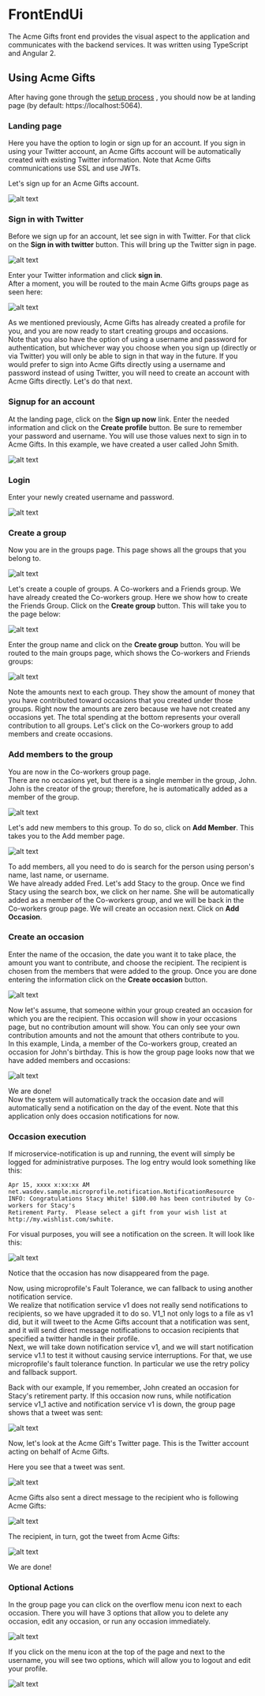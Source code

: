 # FrontEndUi

The Acme Gifts front end provides the visual aspect to the application and communicates with the backend services. It was written using TypeScript and Angular 2.

## Using Acme Gifts

After having gone through the [setup process](../README.md) , you should now be at landing page (by default: https://localhost:5064). 


### Landing page

Here you have the option to login or sign up for an account. If you sign in using your Twitter account, an Acme Gifts account will be automatically created with existing Twitter information. Note that Acme Gifts communications use SSL and use JWTs.

Let's sign up for an Acme Gifts account. 

![alt text](collateral/login.bmp)


### Sign in with Twitter

Before we sign up for an account, let see sign in with Twitter. For that click on the **Sign in with twitter** button. This will bring up the Twitter sign in page.

![alt text](collateral/twitterSignInPage.bmp)

Enter your Twitter information and click **sign in**.  
After a moment, you will be routed to the main Acme Gifts groups page as seen here:

![alt text](collateral/groupsSignedInUsingTweeter.bmp)

As we mentioned previously, Acme Gifts has already created a profile for you, and you are now ready to start creating groups and occasions.  
Note that you also have the option of using a username and password for authentication, but whichever way you choose when you sign up (directly or via Twitter) you will only be able to sign in that way in the future. If you would prefer to sign into Acme Gifts directly using a username and password instead of using Twitter, you will need to create an account with Acme Gifts directly. Let's do that next.


### Signup for an account

At the landing page, click on the **Sign up now** link. Enter the needed information and click on the **Create profile** button. Be sure to remember your password and username. You will use those values next to sign in to Acme Gifts. In this example, we have created a user called John Smith.

![alt text](collateral/createProfile.bmp)


### Login

Enter your newly created username and password.

![alt text](collateral/userLogin.bmp)


### Create a group

Now you are in the groups page. This page shows all the groups that you belong to.

![alt text](collateral/groupsNoEntries.bmp)
   
Let's create a couple of groups. A Co-workers and a Friends group. We have already created the Co-workers group. Here we show how to create the Friends Group. Click on the **Create group** button. This will take you to the page below:

![alt text](collateral/createGroup.bmp)

Enter the group name and click on the **Create group** button. You will be routed to the main groups page, which shows the Co-workers and Friends groups:

![alt text](collateral/groups.bmp)

Note the amounts next to each group. They show the amount of money that you have contributed toward occasions that you created under those groups. Right now the amounts are zero because we have not created any occasions yet. The total spending at the bottom represents your overall contribution to all groups. Let's click on the Co-workers group to add members and create occasions.


### Add members to the group

You are now in the Co-workers group page.  
There are no occasions yet, but there is a single member in the group, John. John is the creator of the group; therefore, he is automatically added as a member of the group.

![alt text](collateral/groupNoEntries.bmp)

Let's add new members to this group. To do so, click on **Add Member**. This takes you to the Add member page.

![alt text](collateral/groupAddMember.bmp) 

To add members, all you need to do is search for the person using person's name, last name, or username.  
We have already added Fred. Let's add Stacy to the group. Once we find Stacy using the search box, we click on her name. She will be automatically added as a member of the Co-workers group, and we will be back in the Co-workers group page. We will create an occasion next. Click on **Add Occasion**.  


### Create an occasion

Enter the name of the occasion, the date you want it to take place, the amount you want to contribute, and choose the recipient. The recipient is chosen from the members that were added to the group. Once you are done entering the information click on the **Create occasion** button.

![alt text](collateral/groupOccasionCreate.bmp) 

Now let's assume, that someone within your group created an occasion for which you are the recipient. This occasion will show in your occasions page, but no contribution amount will show. You can only see your own contribution amounts and not the amount that others contribute to you.  
In this example, Linda, a member of the Co-workers group, created an occasion for John's birthday. This is how the group page looks now that we have added members and occasions:

![alt text](collateral/group.bmp)  

We are done!  
Now the system will automatically track the occasion date and will automatically send a notification on the day of the event. Note that this application only does occasion notifications for now.


### Occasion execution

If microservice-notification is up and running, the event will simply be logged for administrative purposes. 
The log entry would look something like this:

    Apr 15, xxxx x:xx:xx AM net.wasdev.sample.microprofile.notification.NotificationResource
    INFO: Congratulations Stacy White! $100.00 has been contributed by Co-workers for Stacy's
    Retirement Party.  Please select a gift from your wish list at http://my.wishlist.com/swhite.

For visual purposes, you will see a notification on the screen. It will look like this:

![alt text](collateral/groupOccasionNotificationLogged.bmp)
 
Notice that the occasion has now disappeared from the page.  

Now, using microprofile's Fault Tolerance, we can fallback to using another notification service.  
We realize that notification service v1 does not really send notifications to recipients, so we have upgraded it to do so. V1_1 not only logs to a file as v1 did, but it will tweet to the Acme Gifts account that a notification was sent, and it will send direct message notifications to occasion recipients that specified a twitter handle in their profile.  
Next, we will take down notification service v1, and we will start notification service v1.1 to test it without causing service interruptions. For that, we use microprofile's fault tolerance function. In particular we use the retry policy and fallback support.

Back with our example, If you remember, John created an occasion for Stacy's retirement party. If this occasion now runs, while notification service v1_1 active and notification service v1 is down, the group page shows that a tweet was sent: 

![alt text](collateral/groupOccasionNotificationTweeted.bmp)

Now, let's look at the Acme Gift's Twitter page. This is the Twitter account acting on behalf of Acme Gifts.  

Here you see that a tweet was sent.

![alt text](collateral/groupOccasionNotificationAcmeGiftsTwitterAccountTweet.bmp)


Acme Gifts also sent a direct message to the recipient who is following Acme Gifts:

![alt text](collateral/groupOccasionNotificationAcmeGiftsTwitterDirectMsgSent.bmp)


The recipient, in turn, got the tweet from Acme Gifts:

![alt text](collateral/groupOccasionNotificationAcmeGiftsTwitterDirectMsgReceived.bmp)


We are done!


### Optional Actions

In the group page you can click on the overflow menu icon next to each occasion. There you will have 3 options that allow you to delete any occasion, edit any occasion, or run any occasion immediately.

![alt text](collateral/groupOccasionOverflowMenu.bmp)


If you click on the menu icon at the top of the page and next to the username, you will see two options, which will allow you to logout and edit your profile.


![alt text](collateral/headerMenu.bmp)
